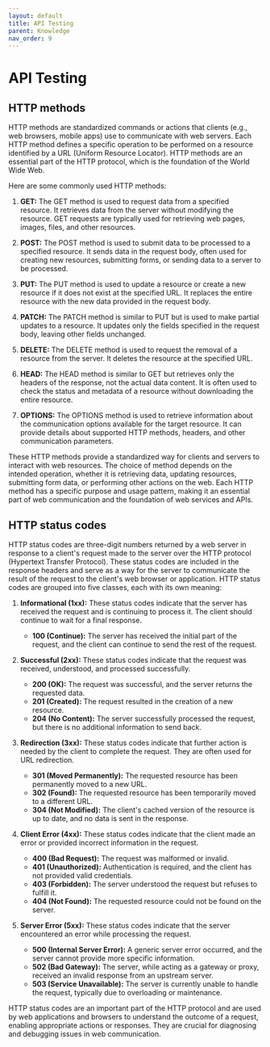 ```yaml
---
layout: default
title: API Testing
parent: Knowledge
nav_order: 9
---
```


# API Testing

## HTTP methods

HTTP methods are standardized commands or actions that clients (e.g., web browsers, mobile apps) use to communicate with web servers. Each HTTP method defines a specific operation to be performed on a resource identified by a URL (Uniform Resource Locator). HTTP methods are an essential part of the HTTP protocol, which is the foundation of the World Wide Web.

Here are some commonly used HTTP methods:

1. **GET:** The GET method is used to request data from a specified resource. It retrieves data from the server without modifying the resource. GET requests are typically used for retrieving web pages, images, files, and other resources.

2. **POST:** The POST method is used to submit data to be processed to a specified resource. It sends data in the request body, often used for creating new resources, submitting forms, or sending data to a server to be processed.

3. **PUT:** The PUT method is used to update a resource or create a new resource if it does not exist at the specified URL. It replaces the entire resource with the new data provided in the request body.

4. **PATCH:** The PATCH method is similar to PUT but is used to make partial updates to a resource. It updates only the fields specified in the request body, leaving other fields unchanged.

5. **DELETE:** The DELETE method is used to request the removal of a resource from the server. It deletes the resource at the specified URL.

6. **HEAD:** The HEAD method is similar to GET but retrieves only the headers of the response, not the actual data content. It is often used to check the status and metadata of a resource without downloading the entire resource.

7. **OPTIONS:** The OPTIONS method is used to retrieve information about the communication options available for the target resource. It can provide details about supported HTTP methods, headers, and other communication parameters.

These HTTP methods provide a standardized way for clients and servers to interact with web resources. The choice of method depends on the intended operation, whether it is retrieving data, updating resources, submitting form data, or performing other actions on the web. Each HTTP method has a specific purpose and usage pattern, making it an essential part of web communication and the foundation of web services and APIs.

## HTTP status codes

HTTP status codes are three-digit numbers returned by a web server in response to a client's request made to the server over the HTTP protocol (Hypertext Transfer Protocol). These status codes are included in the response headers and serve as a way for the server to communicate the result of the request to the client's web browser or application. HTTP status codes are grouped into five classes, each with its own meaning:

1. **Informational (1xx):** These status codes indicate that the server has received the request and is continuing to process it. The client should continue to wait for a final response.

   - **100 (Continue):** The server has received the initial part of the request, and the client can continue to send the rest of the request.

2. **Successful (2xx):** These status codes indicate that the request was received, understood, and processed successfully.

   - **200 (OK):** The request was successful, and the server returns the requested data.
   - **201 (Created):** The request resulted in the creation of a new resource.
   - **204 (No Content):** The server successfully processed the request, but there is no additional information to send back.

3. **Redirection (3xx):** These status codes indicate that further action is needed by the client to complete the request. They are often used for URL redirection.

   - **301 (Moved Permanently):** The requested resource has been permanently moved to a new URL.
   - **302 (Found):** The requested resource has been temporarily moved to a different URL.
   - **304 (Not Modified):** The client's cached version of the resource is up to date, and no data is sent in the response.

4. **Client Error (4xx):** These status codes indicate that the client made an error or provided incorrect information in the request.

   - **400 (Bad Request):** The request was malformed or invalid.
   - **401 (Unauthorized):** Authentication is required, and the client has not provided valid credentials.
   - **403 (Forbidden):** The server understood the request but refuses to fulfill it.
   - **404 (Not Found):** The requested resource could not be found on the server.

5. **Server Error (5xx):** These status codes indicate that the server encountered an error while processing the request.

   - **500 (Internal Server Error):** A generic server error occurred, and the server cannot provide more specific information.
   - **502 (Bad Gateway):** The server, while acting as a gateway or proxy, received an invalid response from an upstream server.
   - **503 (Service Unavailable):** The server is currently unable to handle the request, typically due to overloading or maintenance.

HTTP status codes are an important part of the HTTP protocol and are used by web applications and browsers to understand the outcome of a request, enabling appropriate actions or responses. They are crucial for diagnosing and debugging issues in web communication.
